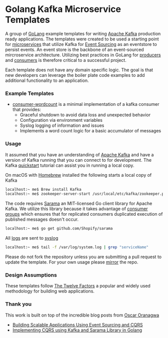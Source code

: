 Golang Kafka Microservice Templates
=====

A group of [GoLang](https://golang.org/) example templates for writing [Apache Kafka](https://kafka.apache.org/) production ready applications. The templates were created to be used a starting point for [microservices](https://martinfowler.com/articles/microservices.html) that utilize Kafka for [Event Sourcing](https://martinfowler.com/eaaDev/EventSourcing.html) as an eventstore to persist events. An event store is the backbone of an event-sourced mircroservice architecture. Utilizing best practices in GoLang for [producers](https://kafka.apache.org/documentation/#producerapi) and [consumers](https://kafka.apache.org/documentation/#consumerapi) is therefore critical to a successful project.    

Each template does not have any domain specific logic. The goal is that new developers can leverage the boiler plate code examples to add additional functionality to an application.

### Example Templates
- [consumer-wordcount](./consumer-wordcount/) is a minimal implementation of a kafka consumer that provides:
  - Graceful shutdown to avoid data loss and unexpected behavior
  - Configuration via environment variables
  - Syslog logging of information and issues
  - Implements a word count logic for a basic accumulator of messages 

### Usage
It assumed that you have an understanding of [Apache Kafka](https://kafka.apache.org/) and have a version of Kafka running that you can connect to for development. The Kafka [quickstart](https://kafka.apache.org/quickstart) tutorial can assist you in running a local copy.   

On macOS with [Homebrew](https://brew.sh/) installed the following starts a local copy of Kafka

```bash
localhost:~ me$ Brew install Kafka
localhost:~ me$ zookeeper-server-start /usr/local/etc/kafka/zookeeper.properties & kafka-server-start /usr/local/etc/kafka/server.properties
```

The code requires [Sarama](https://github.com/Shopify/sarama) an MIT-licensed Go client library for Apache Kafka. We utilize this library because it takes advantage of [consumer groups](http://kafka.apache.org/documentation.html#impl_zkconsumers) which ensures that for replicated consumers duplicated execution of published messages doesn't occur.

```bash
localhost:~ me$ go get github.com/Shopify/sarama
```

All [logs](https://golang.org/pkg/log/syslog/) are sent to [syslog](https://en.wikipedia.org/wiki/Syslog)

```bash
localhost:~ me$ tail -f /var/log/system.log | grep "serviceName"
```

Please do not fork the repository unless you are submitting a pull request to update the template. For your own usage please [mirror](https://help.github.com/articles/duplicating-a-repository/) the repo.

### Design Assumptions
These templates follow [The Twelve Factors](https://12factor.net/) a popular and widely used methodology for building web applications.


### Thank you
This work is built on top of the incredible blog posts from [Oscar Oranagwa](https://medium.com/@Oskarr3)

- [Building Scalable Applications Using Event Sourcing and CQRS](https://medium.com/technology-learning/event-sourcing-and-cqrs-a-look-at-kafka-e0c1b90d17d8)
- [Implementing CQRS using Kafka and Sarama Library in Golang](https://medium.com/@Oskarr3/implementing-cqrs-using-kafka-and-sarama-library-in-golang-da7efa3b77fe)
